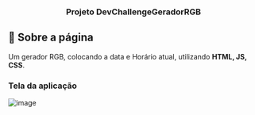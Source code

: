 <h3 align="center">
  Projeto DevChallengeGeradorRGB
</h3>

## :rocket: Sobre a página

Um gerador RGB, colocando a data e Horário atual, utilizando **HTML, JS, CSS**.

### Tela da aplicação

![image](https://github.com/JonanthaW/Projeto-DevChallengeGeradorRGB/blob/main/assets/example1.jpg)
